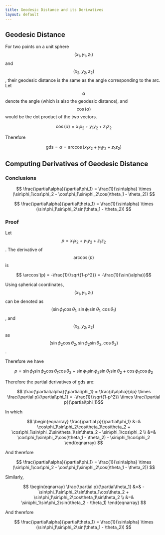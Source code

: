 ```yaml
---
title: Geodesic Distance and its Derivatives
layout: default
---
```


## Geodesic Distance

For two points on a unit sphere $$(x_1, y_1, z_1)$$ and $$(x_2, y_2, z_2)$$, their geodesic distance is the same as the angle corresponding to the arc.
Let $$\alpha$$ denote the angle (which is also the geodesic distance), and $$\cos(\alpha)$$ would be the dot product of the two vectors.

$$ \cos(\alpha) = x_{1}x_{2} + y_{1}y_{2} + z_{1}z_{2} $$

Therefore

$$ \text{gds} = \alpha = \arccos(x_{1}x_{2} + y_{1}y_{2} + z_{1}z_{2}) $$

## Computing Derivatives of Geodesic Distance

### Conclusions

$$ \frac{\partial\alpha}{\partial\phi_1} = \frac{1}{\sin\alpha} \times (\sin\phi_1\cos\phi_2 - \cos\phi_1\sin\phi_2\cos(\theta_1 - \theta_2)) $$

$$ \frac{\partial\alpha}{\partial\theta_1} = \frac{1}{\sin\alpha} \times (\sin\phi_1\sin\phi_2\sin(\theta_1 - \theta_2)) $$

### Proof

Let $$p = x_{1}x_{2} + y_{1}y_{2} + z_{1}z_{2}$$. The derivative of $$\arccos(p)$$ is

$$ \arccos'(p) = -\frac{1}{\sqrt{1-p^2}} = -\frac{1}{\sin(\alpha)}$$

Using spherical coordinates, $$(x_1, y_1, z_1)$$ can be denoted as $$(\sin\phi_1\cos\theta_1, \sin\phi_1\sin\theta_1, \cos\theta_1)$$,
and $$(x_2, y_2, z_2)$$ as $$(\sin\phi_2\cos\theta_2, \sin\phi_2\sin\theta_2, \cos\theta_2)$$.

Therefore we have

$$ p = \sin\phi_1\sin\phi_2\cos\theta_1\cos\theta_2 + \sin\phi_1\sin\phi_2\sin\theta_1\sin\theta_2 + \cos\phi_1\cos\phi_2$$

Therefore the partial derivatives of gds are:

$$ \frac{\partial\alpha}{\partial\phi_1} = \frac{d\alpha}{dp} \times \frac{\partial p}{\partial\phi_1} = -\frac{1}{\sqrt{1-p^2}} \times \frac{\partial p}{\partial\phi_1}$$

In which

$$
\begin{eqnarray}
\frac{\partial p}{\partial\phi_1} &=& \cos\phi_1\sin\phi_2\cos\theta_1\cos\theta_2 + \cos\phi_1\sin\phi_2\sin\theta_1\sin\theta_2 - \sin\phi_1\cos\phi_2 \\
&=& \cos\phi_1\sin\phi_2\cos(\theta_1 - \theta_2) - \sin\phi_1\cos\phi_2
\end{eqnarray}
$$

And therefore

$$ \frac{\partial\alpha}{\partial\phi_1} = \frac{1}{\sin\alpha} \times (\sin\phi_1\cos\phi_2 - \cos\phi_1\sin\phi_2\cos(\theta_1 - \theta_2)) $$

Similarly,

$$
\begin{eqnarray}
\frac{\partial p}{\partial\theta_1} &=& -\sin\phi_1\sin\phi_2\sin\theta_1\cos\theta_2 + \sin\phi_1\sin\phi_2\cos\theta_1\sin\theta_2 \\
&=& \sin\phi_1\sin\phi_2\sin(\theta_2 - \theta_1)
\end{eqnarray}
$$

And therefore

$$ \frac{\partial\alpha}{\partial\theta_1} = \frac{1}{\sin\alpha} \times (\sin\phi_1\sin\phi_2\sin(\theta_1 - \theta_2)) $$
